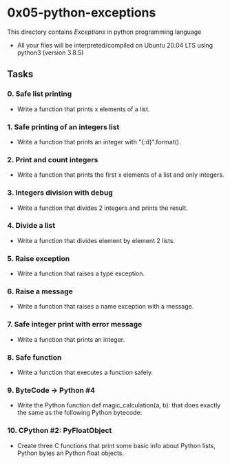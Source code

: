 # 0x05-python-exceptions
This directory contains *Exceptions* in  python programming language
- All your files will be interpreted/compiled on Ubuntu 20.04 LTS using python3 (version 3.8.5)

## Tasks
### 0. Safe list printing
- Write a function that prints x elements of a list.

### 1. Safe printing of an integers list
- Write a function that prints an integer with "{:d}".format().

### 2. Print and count integers
- Write a function that prints the first x elements of a list and only integers.

### 3. Integers division with debug
- Write a function that divides 2 integers and prints the result.

### 4. Divide a list
- Write a function that divides element by element 2 lists.

### 5. Raise exception
- Write a function that raises a type exception.

### 6. Raise a message
- Write a function that raises a name exception with a message.

### 7. Safe integer print with error message
- Write a function that prints an integer.

### 8. Safe function
- Write a function that executes a function safely.

### 9. ByteCode -> Python #4
- Write the Python function def magic_calculation(a, b): that does exactly the same as the following Python bytecode:

### 10. CPython #2: PyFloatObject
- Create three C functions that print some basic info about Python lists, Python bytes an Python float objects.
